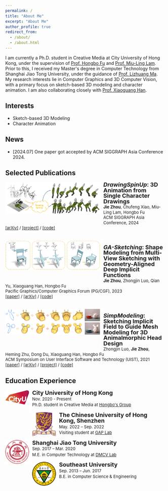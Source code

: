 ```yaml
---
permalink: /
title: "About Me"
excerpt: "About Me"
author_profile: true
redirect_from: 
  - /about/
  - /about.html
---
```


I am currently a Ph.D. student in Creative Media at City University of Hong Kong, under the supervision of <a href="https://hongbofu.people.ust.hk/">Prof. Hongbo Fu</a> and <a href="https://scholars.cityu.edu.hk/en/persons/miu-ling-lam(5eb6d755-d3d1-4d6c-9899-5a50de19a4e5).html">Prof. Miu-Ling Lam</a>. 
Prior to this, I received my Master's degree in Computer Technology from Shanghai Jiao Tong University, under the guidance of <a href="https://dmcv.sjtu.edu.cn/people/">Prof. Lizhuang Ma</a>.
My research interests lie in Computer Graphics and 3D Computer Vision, with a primary focus on sketch-based 3D modeling and character animation. 
I am also collaborating closely with <a href="https://gaplab.cuhk.edu.cn/pages/people">Prof. Xiaoguang Han</a>.

<!-- ############## -->
<!-- interests -->
<!-- ############## -->

Interests
------
* Sketch-based 3D Modeling
* Character Animation

<!-- ############## -->
<!-- news -->
<!-- ############## -->

News
------
* [2024.07] One paper got accepted by ACM SIGGRAPH Asia Conference 2024.

<!-- ############## -->
<!-- publications -->
<!-- ############## -->

Selected Publications
------
<div>
  <img style="float: left" src="../jzimages/pub/DrawingSpinUp.png" width="300px">
</div>
<div>
  <img style="float: left" src="../jzimages/border_row2.png" width="10px">
</div>
<div>
  <p style="line-height:118%">
    <font size="4">
      <b><i>DrawingSpinUp</i>: 3D Animation from Single Character Drawings</b>
      <br>
    </font> 
    <font size="2">
      <b>Jie Zhou</b>, 
      Chufeng Xiao,
      Miu-Ling Lam, 
      Hongbo Fu
      <br>
    </font> 
    <font size="2">
      ACM SIGGRAPH Asia Conference, 2024
      <br>
    </font> 
    <font size="2">
      <a href="https://arxiv.org/abs/2409.08615">[arXiv]</a> /
      <a href="https://lordliang.github.io/DrawingSpinUp/">[project]</a> /
      <a href="https://github.com/LordLiang/DrawingSpinUp">[code]</a>
    </font>
  </p>
</div>
<br>

<div>
  <img style="float: left" src="../jzimages/pub/GA-Sketching.png" width="300px">
</div>
<div>
  <img style="float: left" src="../jzimages/border_row2.png" width="10px">
</div>
<div>
  <p style="line-height:118%">
    <font size="4">
      <b><i>GA-Sketching</i>: Shape Modeling from Multi-View Sketching with Geometry-Aligned Deep Implicit Functions</b>
      <br>
    </font> 
    <font size="2">
      <b>Jie Zhou</b>, 
      Zhongjin Luo, 
      Qian Yu, 
      Xiaoguang Han, 
      Hongbo Fu
      <br>
    </font> 
    <font size="2">
      Pacific Graphics/Computer Graphics Forum (PG/CGF), 2023 
      <br>
    </font> 
    <font size="2">
      <a href="https://onlinelibrary.wiley.com/doi/10.1111/cgf.14948">[paper]</a> / 
      <a href="https://arxiv.org/abs/2309.05946">[arXiv]</a> /
      <a href="https://github.com/LordLiang/GA-Sketching">[code]</a>
    </font>
  </p>
</div>
<br>

<div>
  <img style="float: left" src="../jzimages/pub/SimpModeling.png" width="300px">
</div>
<div>
  <img style="float: left" src="../jzimages/border_row2.png" width="10px">
</div>
<div>
  <p style="line-height:118%">
    <font size="4">
      <b><i>SimpModeling</i>: Sketching Implicit Field to Guide Mesh Modeling for 3D Animalmorphic Head Design</b>
      <br>
    </font> 
    <font size="2">
      Zhongjin Luo, 
      <b>Jie Zhou</b>, 
      Heming Zhu, 
      Dong Du, 
      Xiaoguang Han,
      Hongbo Fu
      <br>
    </font> 
    <font size="2">
      ACM Symposium on User Interface Software and Technology (UIST), 2021
      <br>
    </font> 
    <font size="2">
      <a href="https://dl.acm.org/doi/abs/10.1145/3472749.3474791">[paper]</a> /
      <a href="https://arxiv.org/abs/2108.02548">[arXiv]</a> / 
      <a href="https://zhongjinluo.github.io/SimpModeling/">[project]</a> /
      <a href="https://github.com/zhongjinluo/SimpModeling/">[code]</a>
    </font>
  </p>
</div>

<!-- ############## -->
<!-- education -->
<!-- ############## -->

Education Experience
------
<div>
<img style="float: left; width: 75px" src="../jzimages/edu/cityu.jpg">
<img style="float: left" src="../jzimages/border_row1.png" width="10px">
<p style="line-height:125%">
  <font size="4"><b>City University of Hong Kong</b><br></font> 
  <font size="2">Nov. 2020 - Present<br></font> 
  <font size="2">Ph.D. student in Creative Media at <a href="https://hongbofu.people.ust.hk/">Hongbo's Group</a><br></font>
</p>  
</div>

<div>
<img style="float: left; width: 75px" src="../jzimages/edu/cuhksz.png">
<img style="float: left" src="../jzimages/border_row1.png" width="10px">
<p style="line-height:125%">
  <font size="4"><b>The Chinese University of Hong Kong, Shenzhen</b><br></font> 
  <font size="2">May. 2022 – Sep. 2022<br></font> 
  <font size="2">Visiting student at <a href="https://gaplab.cuhk.edu.cn/">GAP Lab</a><br></font>
</p>  
</div>

<div>
<img style="float: left; width: 75px" src="../jzimages/edu/sjtu.png">
<img style="float: left" src="../jzimages/border_row1.png" width="10px">
<p style="line-height:125%">
  <font size="4"><b>Shanghai Jiao Tong University</b><br></font> 
  <font size="2">Sep. 2017 – Mar. 2020<br></font> 
  <font size="2">M.E. in Computer Technology at <a href="https://dmcv.sjtu.edu.cn/">DMCV Lab</a><br></font>
</p>  
</div>

<div>
<img style="float: left; width: 75px" src="../jzimages/edu/seu.png">
<img style="float: left" src="../jzimages/border_row1.png" width="10px">
<p style="line-height:125%">
  <font size="4"><b>Southeast University</b><br></font> 
  <font size="2">Sep. 2013 – Jun. 2017<br></font> 
  <font size="2">B.E. in Computer Science & Engineering <br></font>
</p>  
</div>


<!-- ############## -->
<!-- visit map -->
<!-- ############## -->


<!-- <script type="text/javascript" id="clustrmaps" src="//clustrmaps.com/map_v2.js?d=Fch6zw-5NWNC1a84KykNSk5ZiFnS_zW_YGiC2lsOlfI&cl=ffffff&w=a"></script> -->
